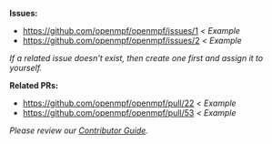 **Issues:**

- https://github.com/openmpf/openmpf/issues/1 *&lt; Example*
- https://github.com/openmpf/openmpf/issues/2 *&lt; Example*

*If a related issue doesn't exist, then create one first and assign it to yourself.*

**Related PRs:**

- https://github.com/openmpf/openmpf/pull/22 *&lt; Example*
- https://github.com/openmpf/openmpf/pull/53 *&lt; Example*

*Please review our [Contributor Guide](https://openmpf.github.io/docs/site/Contributor-Guide/index.html).*
